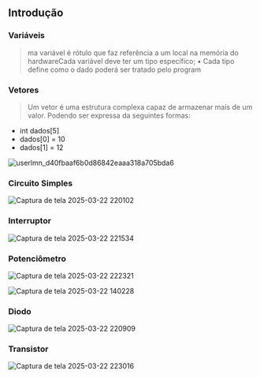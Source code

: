 ## Introdução

### Variáveis 
>  ma variável é rótulo que faz referência a um local na memória do 
hardwareCada variável deve ter um tipo específico;
 • Cada tipo define como o dado poderá ser tratado pelo program

### Vetores 
> Um vetor é uma estrutura complexa capaz de armazenar mais de um valor. Podendo ser expressa da seguintes formas: 

- int dados[5]
- dados[0] = 10
- dados[1] = 12

![userlmn_d40fbaaf6b0d86842eaaa318a705bda6](https://github.com/user-attachments/assets/d0ad3401-a80d-4735-a73b-5ac717b83168)

### Circuito Simples

![Captura de tela 2025-03-22 220102](https://github.com/user-attachments/assets/72c4d2e5-9699-4076-ba93-62878dc6ec58)

### Interruptor

![Captura de tela 2025-03-22 221534](https://github.com/user-attachments/assets/de78aece-4599-4b00-9e71-6d58696ab27d)

### Potenciômetro

![Captura de tela 2025-03-22 222321](https://github.com/user-attachments/assets/50bbf095-ff63-4a34-be38-97f4e50757a6)

![Captura de tela 2025-03-22 140228](https://github.com/user-attachments/assets/9b2600c1-83b7-4114-b1fb-0c41387cb170)

### Diodo 

![Captura de tela 2025-03-22 220909](https://github.com/user-attachments/assets/425d3cdd-5b73-43a3-aac6-1ba8bb2727ac)

### Transistor 

![Captura de tela 2025-03-22 223016](https://github.com/user-attachments/assets/20b34541-ecc4-473e-a880-4df401c1aba4)

